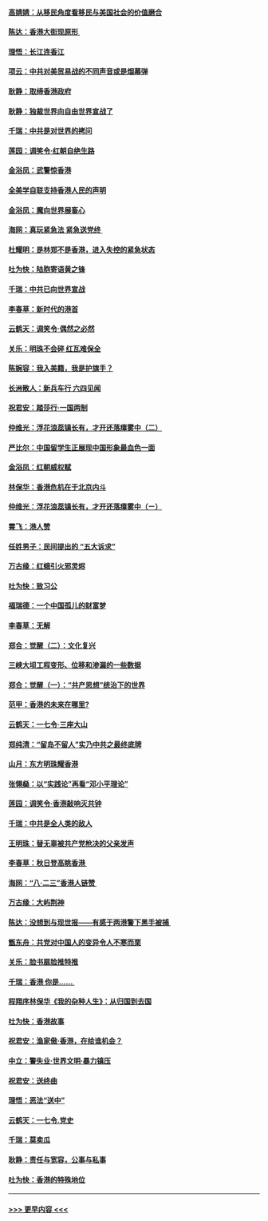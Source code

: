 #### [高婧婧：从移民角度看移民与美国社会的价值磨合](../pages/nsc993/n11495757.md?t=09031311) 
#### [陈达：香港大街现原形 ](../pages/nsc993/n11495441.md?t=09031311) 
#### [理悟：长江连香江](../pages/nsc993/n11495377.md?t=09031311) 
#### [项云：中共对美贸易战的不同声音或是烟幕弹](../pages/nsc993/n11494929.md?t=09031311) 
#### [耿静：取缔香港政府](../pages/nsc993/n11494218.md?t=09031311) 
#### [耿静：独裁世界向自由世界宣战了](../pages/nsc993/n11494190.md?t=09031311) 
#### [千瑞：中共是对世界的拷问](../pages/nsc993/n11493021.md?t=09031311) 
#### [莲园：调笑令‧红朝自绝生路](../pages/nsc993/n11493011.md?t=09031311) 
#### [金浴凤：武警惊香港](../pages/nsc993/n11492994.md?t=09031311) 
#### [全美学自联支持香港人民的声明](../pages/nsc993/n11492630.md?t=09031311) 
#### [金浴凤：魔向世界展畜心](../pages/nsc993/n11492599.md?t=09031311) 
#### [海网：真玩紧急法 紧急送党终 ](../pages/nsc993/n11492535.md?t=09031311) 
#### [杜耀明：是林郑不是香港，进入失控的紧急状态](../pages/nsc993/n11491420.md?t=09031311) 
#### [吐为快：陆胞寄语黄之锋](../pages/nsc993/n11491117.md?t=09031311) 
#### [千瑞：中共已向世界宣战](../pages/nsc993/n11490123.md?t=09031311) 
#### [李春草：新时代的港首](../pages/nsc993/n11489864.md?t=09031311) 
#### [云鹤天：调笑令·偶然之必然](../pages/nsc993/n11489701.md?t=09031311) 
#### [关乐：明珠不会碎 红瓦难保全](../pages/nsc993/n11489647.md?t=09031311) 
#### [陈婉容：我入美籍，我是护旗手？](../pages/nsc993/n11487908.md?t=09031311) 
#### [长洲散人：新兵车行 六四见闻](../pages/nsc993/n11487729.md?t=09031311) 
#### [祝君安：踏莎行‧一国两制](../pages/nsc993/n11487699.md?t=09031311) 
#### [仲维光：浮花浪蕊镇长有，才开还落瘴雾中（二）](../pages/nsc993/n11483286.md?t=09031311) 
#### [严比尔：中国留学生正展现中国形象最血色一面](../pages/nsc993/n11485145.md?t=09031311) 
#### [金浴凤：红朝威权赋](../pages/nsc993/n11485191.md?t=09031311) 
#### [林保华：香港危机在于北京内斗](../pages/nsc993/n11484593.md?t=09031311) 
#### [仲维光：浮花浪蕊镇长有，才开还落瘴雾中（ㄧ）](../pages/nsc993/n11483259.md?t=09031311) 
#### [霄飞：港人赞](../pages/nsc993/n11482957.md?t=09031311) 
#### [任姓男子：民间提出的 “五大诉求”](../pages/nsc993/n11482897.md?t=09031311) 
#### [万古缘：红蛾引火邪灵烬](../pages/nsc993/n11482886.md?t=09031311) 
#### [吐为快：致习公](../pages/nsc993/n11482867.md?t=09031311) 
#### [福瑞德：一个中国孤儿的财富梦](../pages/nsc993/n11482817.md?t=09031311) 
#### [李春草：无解](../pages/nsc993/n11482791.md?t=09031311) 
#### [郑合：觉醒（二）：文化复兴](../pages/nsc993/n11478025.md?t=09031311) 
#### [三峡大坝工程变形、位移和渗漏的一些数据](../pages/nsc993/n11478232.md?t=09031311) 
#### [郑合：觉醒（一）：“共产思想”统治下的世界](../pages/nsc993/n11477663.md?t=09031311) 
#### [范甲：香港的未来在哪里?](../pages/nsc993/n11477249.md?t=09031311) 
#### [云鹤天：一七令·三座大山](../pages/nsc993/n11477192.md?t=09031311) 
#### [郑纯清：“留岛不留人”实乃中共之最终底牌](../pages/nsc993/n11476160.md?t=09031311) 
#### [山月：东方明珠耀香港](../pages/nsc993/n11476077.md?t=09031311) 
#### [张翎燊：以“实践论”再看“邓小平理论”](../pages/nsc993/n11475733.md?t=09031311) 
#### [莲园：调笑令‧香港敲响灭共钟](../pages/nsc993/n11475723.md?t=09031311) 
#### [千瑞：中共是全人类的敌人](../pages/nsc993/n11475329.md?t=09031311) 
#### [王明珠：替无辜被共产党枪决的父亲发声](../pages/nsc993/n11474570.md?t=09031311) 
#### [李春草：秋日登高眺香港 ](../pages/nsc993/n11474491.md?t=09031311) 
#### [海网：“八·二三”香港人链赞 ](../pages/nsc993/n11474538.md?t=09031311) 
#### [万古缘：大屿荆神](../pages/nsc993/n11474401.md?t=09031311) 
#### [陈达：没想到与现世报——有感于两港警下黑手被捕 ](../pages/nsc993/n11472557.md?t=09031311) 
#### [甑东舟：共党对中国人的变异令人不寒而栗](../pages/nsc993/n11472496.md?t=09031311) 
#### [关乐：脸书扇脸推特推](../pages/nsc993/n11472488.md?t=09031311) 
#### [千瑞：香港  你是…… ](../pages/nsc993/n11472459.md?t=09031311) 
#### [程翔序林保华《我的杂种人生》：从归国到去国](../pages/nsc993/n11472369.md?t=09031311) 
#### [吐为快：香港故事](../pages/nsc993/n11471931.md?t=09031311) 
#### [祝君安：渔家傲‧香港，在给谁机会？](../pages/nsc993/n11469718.md?t=09031311) 
#### [中立：警失业‧世界文明‧暴力镇压](../pages/nsc993/n11467566.md?t=09031311) 
#### [祝君安：送终曲](../pages/nsc993/n11467546.md?t=09031311) 
#### [理悟：恶法“送中”](../pages/nsc993/n11467290.md?t=09031311) 
#### [云鹤天：一七令.党史](../pages/nsc993/n11464122.md?t=09031311) 
#### [千瑞：莫卖瓜](../pages/nsc993/n11463014.md?t=09031311) 
#### [耿静：责任与宽容，公事与私事](../pages/nsc993/n11462810.md?t=09031311) 
#### [吐为快：香港的特殊地位](../pages/nsc993/n11462562.md?t=09031311) 

----
#### [ >>> 更早内容 <<< ](../indexes/nsc993-earlier.md)

